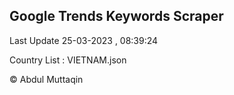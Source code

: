 

## Google Trends Keywords Scraper 
 
Last Update 25-03-2023 , 08:39:24

Country List :
VIETNAM.json



© Abdul Muttaqin 
